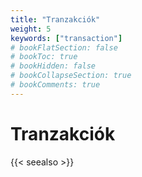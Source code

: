 ```yaml
---
title: "Tranzakciók"
weight: 5
keywords: ["transaction"]
# bookFlatSection: false
# bookToc: true
# bookHidden: false
# bookCollapseSection: true
# bookComments: true
---
```


# Tranzakciók

{{< seealso >}}

